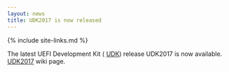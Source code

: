 ```yaml
---
layout: news
title: UDK2017 is now released 
---
```

{% include site-links.md %}

The latest UEFI Development Kit ( <a href="{{wiki}}/UDK" title="UDK"> UDK</a>) release UDK2017 is now available.
 <a href="{{wiki}}/UDK2017" title="UDK2017"> UDK2017</a> wiki page. 
